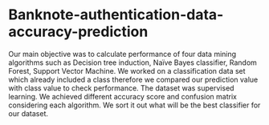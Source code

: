 # Banknote-authentication-data-accuracy-prediction
Our main objective was to calculate performance of four data mining algorithms such as Decision tree induction, Naïve Bayes classifier, Random Forest, Support Vector Machine. We worked on a classification data set which already included a class therefore we compared our prediction value with class value to check performance. The dataset was supervised learning. We achieved different accuracy score and confusion matrix considering each algorithm. We sort it out what will be the best classifier for our dataset.
